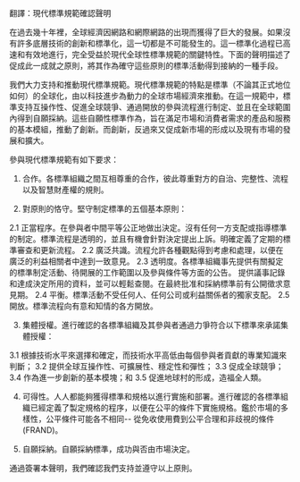 翻譯：現代標準規範確認聲明

在過去幾十年裡，全球經濟因網路和網際網路的出現而獲得了巨大的發展。如果沒有許多底層技術的創新和標準化，這一切都是不可能發生的。這一標準化過程已高速和有效地進行，完全受益於現代全球性標準規範的關鍵特性。下面的聲明描述了促成此一成就之原則，將其作為確守這些原則的標準活動得到接納的一種手段。


我們大力支持和推動現代標準規範。現代標準規範的特點是標準（不論其正式地位如何）的全球化，由以科技進步為動力的全球市場經濟來推動。在這一規範中，標準支持互操作性、促進全球競爭、通過開放的參與流程進行制定、並且在全球範圍內得到自願採納。這些自願性標準作為，旨在滿足市場和消費者需求的產品和服務的基本模組，推動了創新。而創新，反過來又促成新市場的形成以及現有市場的發展和擴大。

參與現代標準規範有如下要求：

1. 合作。各標準組織之間互相尊重的合作，彼此尊重對方的自治、完整性、流程以及智慧財產權的規則。

2. 對原則的恪守。堅守制定標準的五個基本原則：

2.1 正當程序。在參與者中間平等公正地做出決定。沒有任何一方支配或指導標準的制定。標準流程是透明的，並且有機會針對決定提出上訴。明確定義了定期的標準審查和更新流程。
2.2 廣泛共識。流程允許各種觀點得到考慮和處理，以便在廣泛的利益相關者中達到一致意見。
2.3 透明度。各標準組織事先提供有關擬定的標準制定活動、待開展的工作範圍以及參與條件等方面的公告。 提供議事記錄和達成決定所用的資料，並可以輕鬆查閱。在最終批准和採納標準前有公開徵求意見期。
2.4 平衡。標準活動不受任何人、任何公司或利益關係者的獨家支配。
2.5 開放。標準流程向有意和知情的各方開放。

3. 集體授權。進行確認的各標準組織及其參與者通過力爭符合以下標準來承諾集體授權：

3.1 根據技術水平來選擇和確定，而技術水平高低由每個參與者貢獻的專業知識來判斷；
3.2 提供全球互操作性、可擴展性、穩定性和彈性；
3.3 促成全球競爭；
3.4 作為進一步創新的基本模塊；和
3.5 促進地球村的形成，造福全人類。

4. 可得性。人人都能夠獲得標準和規格以進行實施和部署。進行確認的各標準組織已經定義了製定規格的程序，以便在公平的條件下實施規格。鑑於市場的多樣性，公平條件可能各不相同-- 從免收使用費到公平合理和非歧視的條件 (FRAND)。

5. 自願採納。自願採納標準，成功與否由市場決定。

通過簽署本聲明，我們確認我們支持並遵守以上原則。
